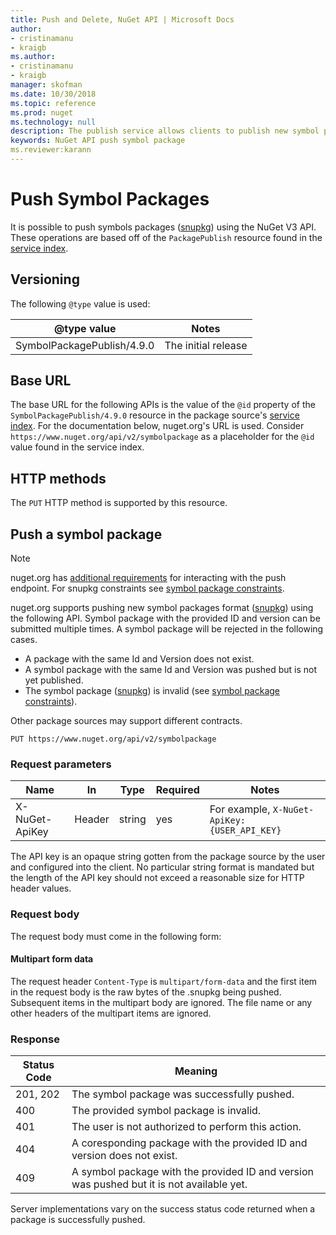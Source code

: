 ```yaml
---
title: Push and Delete, NuGet API | Microsoft Docs
author:
- cristinamanu
- kraigb
ms.author:
- cristinamanu
- kraigb
manager: skofman
ms.date: 10/30/2018
ms.topic: reference
ms.prod: nuget
ms.technology: null
description: The publish service allows clients to publish new symbol packages.
keywords: NuGet API push symbol package
ms.reviewer:karann
---
```


# Push Symbol Packages

It is possible to push symbols packages ([snupkg](../create-packages/Symbol-Packages-V2.md)) using the NuGet V3 API.
These operations are based off of the `PackagePublish` resource found in the [service index](service-index.md).

## Versioning

The following `@type` value is used:

@type value          | Notes
-------------------- | -----
SymbolPackagePublish/4.9.0 | The initial release

## Base URL

The base URL for the following APIs is the value of the `@id` property of the `SymbolPackagePublish/4.9.0` resource in the
package source's [service index](service-index.md). For the documentation below, nuget.org's URL is used. Consider 
`https://www.nuget.org/api/v2/symbolpackage` as a placeholder for the `@id` value found in the service index.


## HTTP methods

The `PUT` HTTP method is supported by this resource. 

## Push a symbol package

> [!Note]
> nuget.org has [additional requirements](NuGet-Protocols.md) for interacting with the push endpoint. For snupkg constraints see [symbol package constraints](../create-packages/Symbol-Packages-V2.md).

nuget.org supports pushing new symbol packages format ([snupkg](../create-packages/Symbol-Packages-V2.md)) using the following API. Symbol package with the provided ID and version
can be submitted multiple times. A symbol package will be rejected in the following cases.
- A package with the same Id and Version does not exist.
- A symbol package with the same Id and Version was pushed but is not yet published.
- The symbol package ([snupkg](../create-packages/Symbol-Packages-V2.md)) is invalid (see [symbol package constraints](../create-packages/Symbol-Packages-V2.md)).

Other package sources may support different contracts.

    PUT https://www.nuget.org/api/v2/symbolpackage

### Request parameters

Name           | In     | Type   | Required | Notes
-------------- | ------ | ------ | -------- | -----
X-NuGet-ApiKey | Header | string | yes      | For example, `X-NuGet-ApiKey: {USER_API_KEY}`

The API key is an opaque string gotten from the package source by the user and configured into the client. No
particular string format is mandated but the length of the API key should not exceed a reasonable size for HTTP header
values.

### Request body

The request body must come in the following form:

#### Multipart form data

The request header `Content-Type` is `multipart/form-data` and the first item in the request body is the raw bytes of
the .snupkg being pushed. Subsequent items in the multipart body are ignored. The file name or any other headers of the
multipart items are ignored.

### Response

Status Code | Meaning
----------- | -------
201, 202    | The symbol package was successfully pushed.
400         | The provided symbol package is invalid.
401         | The user is not authorized to perform this action.
404         | A coresponding package with the provided ID and version does not exist.
409         | A symbol package with the provided ID and version was pushed but it is not available yet.

Server implementations vary on the success status code returned when a package is successfully pushed.
